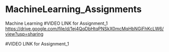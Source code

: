 # MachineLearning_Assignments
Machine Learning
#VIDEO LINK for Assignment_1
https://drive.google.com/file/d/1ej4QqDbHtqPNSkX0mcMqHbNGiFhKcLW6/view?usp=sharing

#VIDEO LINK for Assignment_1

